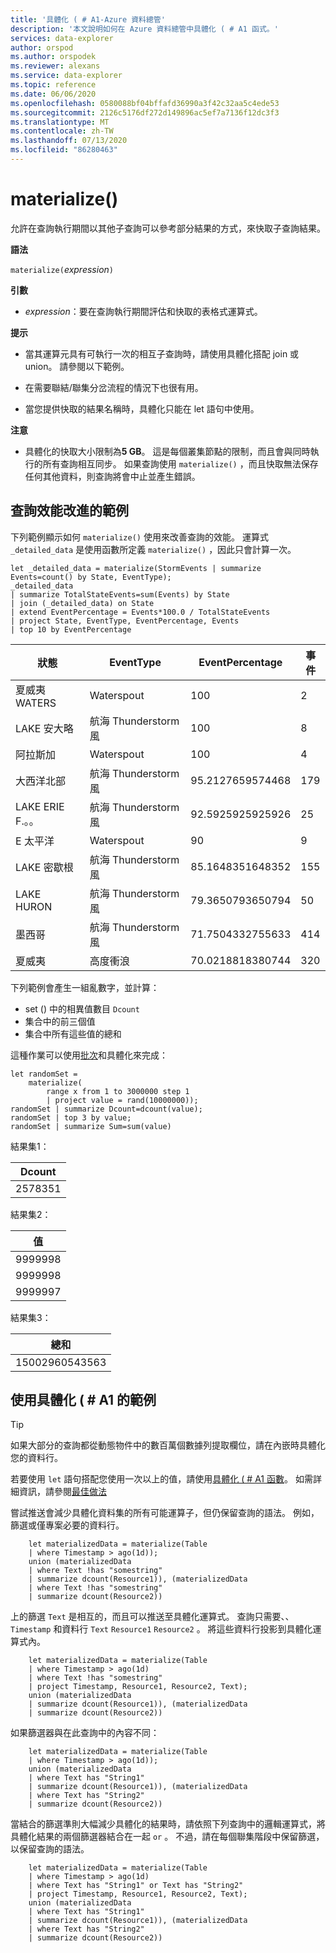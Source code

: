 ```yaml
---
title: '具體化 ( # A1-Azure 資料總管'
description: '本文說明如何在 Azure 資料總管中具體化 ( # A1 函式。'
services: data-explorer
author: orspod
ms.author: orspodek
ms.reviewer: alexans
ms.service: data-explorer
ms.topic: reference
ms.date: 06/06/2020
ms.openlocfilehash: 0580088bf04bffafd36990a3f42c32aa5c4ede53
ms.sourcegitcommit: 2126c5176df272d149896ac5ef7a7136f12dc3f3
ms.translationtype: MT
ms.contentlocale: zh-TW
ms.lasthandoff: 07/13/2020
ms.locfileid: "86280463"
---
```

# <a name="materialize"></a>materialize()

允許在查詢執行期間以其他子查詢可以參考部分結果的方式，來快取子查詢結果。
 
**語法**

`materialize(`*expression*`)`

**引數**

* *expression*：要在查詢執行期間評估和快取的表格式運算式。

**提示**

* 當其運算元具有可執行一次的相互子查詢時，請使用具體化搭配 join 或 union。 請參閱以下範例。

* 在需要聯結/聯集分岔流程的情況下也很有用。

* 當您提供快取的結果名稱時，具體化只能在 let 語句中使用。

**注意**

* 具體化的快取大小限制為**5 GB**。 
  這是每個叢集節點的限制，而且會與同時執行的所有查詢相互同步。
  如果查詢使用 `materialize()` ，而且快取無法保存任何其他資料，則查詢將會中止並產生錯誤。

## <a name="examples-of-query-performance-improvement"></a>查詢效能改進的範例

下列範例顯示如何 `materialize()` 使用來改善查詢的效能。
運算式 `_detailed_data` 是使用函數所定義 `materialize()` ，因此只會計算一次。

<!-- csl: https://help.kusto.windows.net/Samples -->
```kusto
let _detailed_data = materialize(StormEvents | summarize Events=count() by State, EventType);
_detailed_data
| summarize TotalStateEvents=sum(Events) by State
| join (_detailed_data) on State
| extend EventPercentage = Events*100.0 / TotalStateEvents
| project State, EventType, EventPercentage, Events
| top 10 by EventPercentage
```

|狀態|EventType|EventPercentage|事件|
|---|---|---|---|
|夏威夷 WATERS|Waterspout|100|2|
|LAKE 安大略|航海 Thunderstorm 風|100|8|
|阿拉斯加|Waterspout|100|4|
|大西洋北部|航海 Thunderstorm 風|95.2127659574468|179|
|LAKE ERIE F.。。|航海 Thunderstorm 風|92.5925925925926|25|
|E 太平洋|Waterspout|90|9|
|LAKE 密歇根|航海 Thunderstorm 風|85.1648351648352|155|
|LAKE HURON|航海 Thunderstorm 風|79.3650793650794|50|
|墨西哥|航海 Thunderstorm 風|71.7504332755633|414|
|夏威夷|高度衝浪|70.0218818380744|320|


下列範例會產生一組亂數字，並計算： 
* set () 中的相異值數目 `Dcount`
* 集合中的前三個值 
* 集合中所有這些值的總和 
 
這種作業可以使用[批次](batches.md)和具體化來完成：

<!-- csl: https://help.kusto.windows.net/Samples -->
```kusto
let randomSet = 
    materialize(
        range x from 1 to 3000000 step 1
        | project value = rand(10000000));
randomSet | summarize Dcount=dcount(value);
randomSet | top 3 by value;
randomSet | summarize Sum=sum(value)
```

結果集1：  

|Dcount|
|---|
|2578351|

結果集2： 

|值|
|---|
|9999998|
|9999998|
|9999997|

結果集3： 

|總和|
|---|
|15002960543563|

## <a name="examples-of-using-materialize"></a>使用具體化 ( # A1 的範例

> [!TIP]
> 如果大部分的查詢都從動態物件中的數百萬個數據列提取欄位，請在內嵌時具體化您的資料行。
> 
> 若要使用 `let` 語句搭配您使用一次以上的值，請使用[具體化 ( # A1 函數](./materializefunction.md)。
> 如需詳細資訊，請參閱[最佳做法](best-practices.md)

嘗試推送會減少具體化資料集的所有可能運算子，但仍保留查詢的語法。 例如，篩選或僅專案必要的資料行。

```kusto
    let materializedData = materialize(Table
    | where Timestamp > ago(1d));
    union (materializedData
    | where Text !has "somestring"
    | summarize dcount(Resource1)), (materializedData
    | where Text !has "somestring"
    | summarize dcount(Resource2))
```

上的篩選 `Text` 是相互的，而且可以推送至具體化運算式。
查詢只需要、、 `Timestamp` 和資料行 `Text` `Resource1` `Resource2` 。 將這些資料行投影到具體化運算式內。
    
```kusto
    let materializedData = materialize(Table
    | where Timestamp > ago(1d)
    | where Text !has "somestring"
    | project Timestamp, Resource1, Resource2, Text);
    union (materializedData
    | summarize dcount(Resource1)), (materializedData
    | summarize dcount(Resource2))
```
    
如果篩選器與在此查詢中的內容不同：  

```kusto
    let materializedData = materialize(Table
    | where Timestamp > ago(1d));
    union (materializedData
    | where Text has "String1"
    | summarize dcount(Resource1)), (materializedData
    | where Text has "String2"
    | summarize dcount(Resource2))
 ```

當結合的篩選準則大幅減少具體化的結果時，請依照下列查詢中的邏輯運算式，將具體化結果的兩個篩選器結合在一起 `or` 。 不過，請在每個聯集階段中保留篩選，以保留查詢的語法。
     
```kusto
    let materializedData = materialize(Table
    | where Timestamp > ago(1d)
    | where Text has "String1" or Text has "String2"
    | project Timestamp, Resource1, Resource2, Text);
    union (materializedData
    | where Text has "String1"
    | summarize dcount(Resource1)), (materializedData
    | where Text has "String2"
    | summarize dcount(Resource2))
```
    
